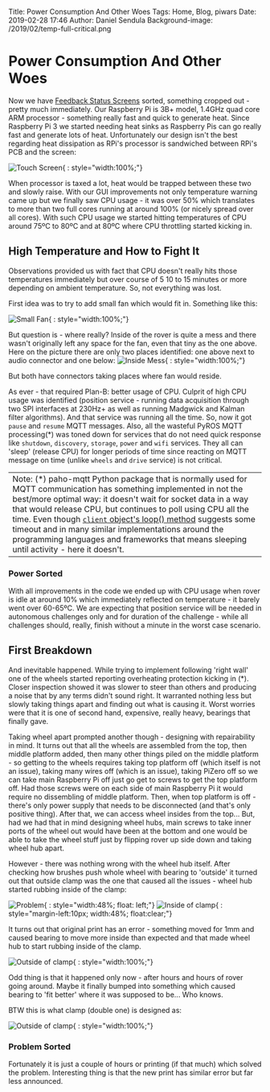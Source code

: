 Title: Power Consumption And Other Woes
Tags: Home, Blog, piwars
Date: 2019-02-28 17:46
Author: Daniel Sendula
Background-image: /2019/02/temp-full-critical.png

# Power Consumption And Other Woes

Now we have [Feedback Status Screens](http://piwars.abstracthorizon.org/posts/2019/02/22/this-year-distraction-2/) sorted, something cropped out - pretty much immediately. Our Raspberry Pi is 3B+ model, 1.4GHz quad core ARM processor - something really fast and quick to generate heat. Since Raspberry Pi 3 we started needing heat sinks as Raspberry Pis can go really fast and generate lots of heat. Unfortunately our design isn't the best regarding heat dissipation as RPi's processor is sandwiched between RPi's PCB and the screen:

![Touch Screen](/2019/02/35-touch-screen.jpg "Touch Screen"){ : style="width:100%;"}

When processor is taxed a lot, heat would be trapped between these two and slowly raise. With our GUI improvements not only temperature warning came up but we finally saw CPU usage - it was over 50% which translates to more than two full cores running at around 100% (or nicely spread over all cores). With such CPU usage we started hitting temperatures of CPU around 75ºC to 80ºC and at 80ºC where CPU throttling started kicking in. 

<!-- TEASER_END -->

## High Temperature and How to Fight It

Observations provided us with fact that CPU doesn't really hits those temperatures immediately but over course of 5
10 to 15 minutes or more depending on ambient temperature. So, not everything was lost.

First idea was to try to add small fan which would fit in. Something like this: 

![Small Fan](/2019/02/small-fan.jpg "Small Fan"){ : style="width:100%;"}

But question is - where really? Inside of the rover is quite a mess and there wasn't originally left any space for the fan, even
that tiny as the one above. Here on the picture there are only two places identified: one above next to audio connector and one below:
![Inside Mess](/2019/02/inside-mess.jpg "Inside Mess"){ : style="width:100%;"}

But both have connectors taking places where fan would reside.

As ever - that required Plan-B: better usage of CPU. Culprit of high CPU usage was identified (position service - running data acquisition through two SPI interfaces at 230Hz+ as well as running Madgwick and Kalman filter algorithms). And that service was running all the time. So, now it got `pause` and `resume` MQTT messages. Also, all the wasteful PyROS MQTT processing(*) was toned down for services that do not need quick response like `shutdown`, `discovery`, `storage`, `power` and `wifi` services. They all can 'sleep' (release CPU) for longer periods of time since reacting on MQTT message on time (unlike `wheels` and `drive` service) is not critical. 

| |
| --- |
| Note: (*) paho-mqtt Python package that is normally used for MQTT communication has something implemented in not the best/more optimal way: it doesn't wait for socket data in a way that would release CPU, but continues to poll using CPU all the time. Even though [`client` object's loop() method](https://www.eclipse.org/paho/clients/python/docs/#network-loop) suggests some timeout and in many similar implementations around the programming languages and frameworks that means sleeping until activity - here it doesn't. |

### Power Sorted

With all improvements in the code we ended up with CPU usage when rover is idle at around 10% which immediately reflected on temperature - it barely went over 60-65ºC. We are expecting that position service will be needed in autonomous challenges only and for duration of the challenge - while all challenges should, really, finish without a minute in the worst case scenario.

## First Breakdown

And inevitable happened. While trying to implement following 'right wall' one of the wheels started reporting overheating protection kicking in (*). Closer inspection showed it was slower to steer than others and producing a noise that by any terms didn't sound right. It warranted nothing less but slowly taking things apart and finding out what is causing it. Worst worries were that it is one of second hand, expensive, really heavy, bearings that finally gave.

Taking wheel apart prompted another though - designing with repairability in mind. It turns out that all the wheels are assembled from the top, then middle platform added, then many other things piled on the middle platform - so getting to the wheels requires taking top platform off (which itself is not an issue), taking many wires off (which is an issue), taking PiZero off so we can take main Raspberry Pi off just go get to screws to get the top platform off. Had those screws were on each side of main Raspberry Pi it would require no dissembling of middle platform. Then, when top platform is off - there's only power supply that needs to be disconnected (and that's only positive thing). After that, we can access wheel insides from the top... But, had we had that in mind designing wheel hubs, main screws to take inner ports of the wheel out would have been at the bottom and one would be able to take the wheel stuff just by flipping rover up side down and taking wheel hub apart.

However - there was nothing wrong with the wheel hub itself. After checking how brushes push whole wheel with bearing to 'outside' it turned out that outside clamp was the one that caused all the issues - wheel hub started rubbing inside of the clamp:

![Problem](/2019/02/breakdown-3.jpg "Problem"){ : style="width:48%; float: left;"}
![Inside of clamp](/2019/02/breakdown-1.jpg "Inside of clamp"){ : style="margin-left:10px; width:48%; float:clear;"}

It turns out that original print has an error - something moved for 1mm and caused bearing to move more inside than expected and that made wheel hub to start rubbing inside of the clamp.

![Outside of clamp](/2019/02/breakdown-2.jpg "Outside of clamp"){ : style="width:100%;"}

Odd thing is that it happened only now - after hours and hours of rover going around. Maybe it finally bumped into something which caused bearing to 'fit better' where it was supposed to be... Who knows.

BTW this is what clamp (double one) is designed as:

![Outside of clamp](/2019/02/double-clamp.jpg "Outside of clamp"){ : style="width:100%;"}

### Problem Sorted

Fortunately it is just a couple of hours or printing (if that much) which solved the problem. Interesting thing is that the new print has similar error but far less announced.
